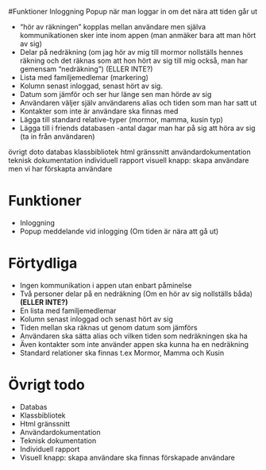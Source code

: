 #Funktioner
Inloggning
Popup när man loggar in om det nära att tiden går ut

+ “hör av räkningen” kopplas mellan användare men själva kommunikationen sker inte inom appen (man anmäker bara att man hört av sig)
+ Delar på nedräkning (om jag hör av mig till mormor nollställs hennes räkning och det räknas som att hon hört av sig till mig också, man har gemensam “nedräkning”) (ELLER INTE?)
+ Lista med familjemedlemar (markering)
+ Kolumn senast inloggad, senast hört av sig.
+ Datum som jämför och ser hur länge sen man hörde av sig
+ Användaren väljer själv användarens alias och tiden som man har satt ut
+ Kontakter som inte är användare ska finnas med
+ Lägga till standard relative-typer (mormor, mamma, kusin typ)
+ Lägga till i friends databasen -antal dagar man har på sig att höra av sig (ta in från användaren)

övrigt doto
databas
klassbibliotek
html gränssnitt
användardokumentation
teknisk dokumentation
individuell rapport
visuell knapp: skapa användare
men vi har förskapta användare


# Funktioner
+ Inloggning
+ Popup meddelande vid inlogging (Om tiden är nära att gå ut)

# Förtydliga
+ Ingen kommunikation i appen utan enbart påminelse
+ Två personer delar på en nedräkning (Om en hör av sig nollställs båda) **(ELLER INTE?)**
+ En lista med familjemedlemar
+ Kolumn senast inloggad och senast hört av sig
+ Tiden mellan ska räknas ut genom datum som jämförs
+ Användaren ska sätta alias och vilken tiden som nedräkningen ska ha
+ Även kontakter som inte använder appen ska kunna ha en nedräkning
+ Standard relationer ska finnas t.ex Mormor, Mamma och Kusin

# Övrigt todo
+ Databas
+ Klassbibliotek
+ Html gränssnitt
+ Användardokumentation
+ Teknisk dokumentation
+ Individuell rapport
+ Visuell knapp: skapa användare ska finnas förskapade användare

